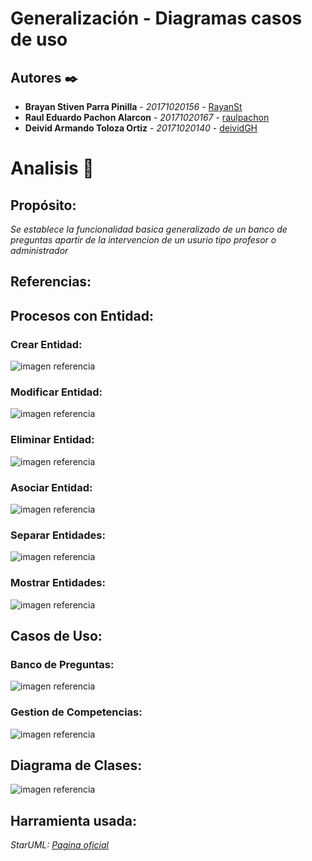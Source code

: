 # Generalización - Diagramas casos de uso

## Autores ✒️

* **Brayan Stiven Parra Pinilla** - *20171020156* - [RayanSt](https://github.com/RayanSt)
* **Raul Eduardo Pachon Alarcon** - *20171020167* - [raulpachon](https://github.com/raulpachon)
* **Deivid Armando Toloza Ortiz** - *20171020140* - [deividGH](https://github.com/deividGH)

# Analisis 📌

## Propósito: 

_Se establece la funcionalidad basica generalizado de un banco de preguntas apartir de la intervencion de un usurio tipo profesor o administrador_


## Referencias: 
## Procesos con Entidad: 

### Crear Entidad:
![imagen referencia](https://github.com/RayanSt/Generalizacion/blob/master/CrearEntidad.jpeg)

### Modificar Entidad:
![imagen referencia](https://github.com/RayanSt/Generalizacion/blob/master/ModificarEntidad.jpeg)

### Eliminar Entidad:
![imagen referencia](https://github.com/RayanSt/Generalizacion/blob/master/EliminarEntidad.jpeg)

### Asociar Entidad:
![imagen referencia](https://github.com/RayanSt/Generalizacion/blob/master/AsociarEntidades.jpeg)

### Separar Entidades:
![imagen referencia](https://github.com/RayanSt/Generalizacion/blob/master/SepararEntidades.jpeg)

### Mostrar Entidades:
![imagen referencia](https://github.com/RayanSt/Generalizacion/blob/master/Mostrar.jpeg)

## Casos de Uso:
### Banco de Preguntas:
![imagen referencia](https://github.com/RayanSt/Generalizacion/blob/master/BancoPreguntas.jpeg)
### Gestion de Competencias:
![imagen referencia](https://github.com/RayanSt/Generalizacion/blob/master/GestionCompetencias.jpeg)

## Diagrama de Clases: 
![imagen referencia](https://github.com/RayanSt/Generalizacion/blob/master/Clases.jpeg)


## Harramienta usada: 

_StarUML: [Pagina oficial](http://staruml.io)_

